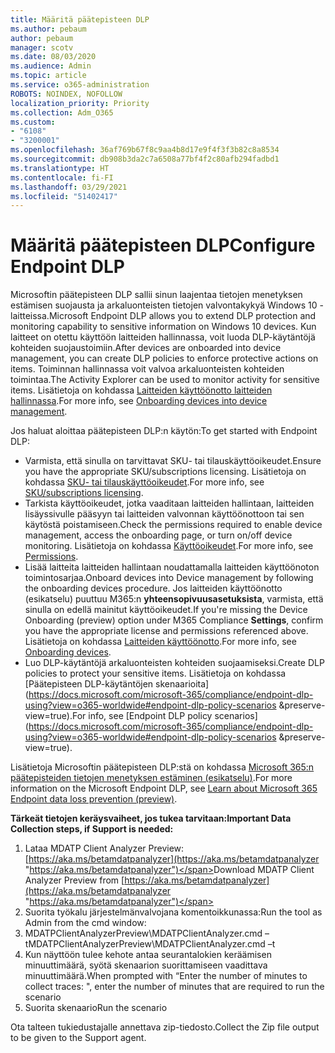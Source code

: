 ```yaml
---
title: Määritä päätepisteen DLP
ms.author: pebaum
author: pebaum
manager: scotv
ms.date: 08/03/2020
ms.audience: Admin
ms.topic: article
ms.service: o365-administration
ROBOTS: NOINDEX, NOFOLLOW
localization_priority: Priority
ms.collection: Adm_O365
ms.custom:
- "6108"
- "3200001"
ms.openlocfilehash: 36af769b67f8c9aa4b8d17e9f4f3f3b82c8a8534
ms.sourcegitcommit: db908b3da2c7a6508a77bf4f2c80afb294fadbd1
ms.translationtype: HT
ms.contentlocale: fi-FI
ms.lasthandoff: 03/29/2021
ms.locfileid: "51402417"
---
```

# <a name="configure-endpoint-dlp"></a><span data-ttu-id="3bf73-102">Määritä päätepisteen DLP</span><span class="sxs-lookup"><span data-stu-id="3bf73-102">Configure Endpoint DLP</span></span>

<span data-ttu-id="3bf73-103">Microsoftin päätepisteen DLP sallii sinun laajentaa tietojen menetyksen estämisen suojausta ja arkaluonteisten tietojen valvontakykyä Windows 10 -laitteissa.</span><span class="sxs-lookup"><span data-stu-id="3bf73-103">Microsoft Endpoint DLP allows you to extend DLP protection and monitoring capability to sensitive information on Windows 10 devices.</span></span> <span data-ttu-id="3bf73-104">Kun laitteet on otettu käyttöön laitteiden hallinnassa, voit luoda DLP-käytäntöjä kohteiden suojaustoimiin.</span><span class="sxs-lookup"><span data-stu-id="3bf73-104">After devices are onboarded into device management, you can create DLP policies to enforce protective actions on items.</span></span> <span data-ttu-id="3bf73-105">Toiminnan hallinnassa voit valvoa arkaluonteisten kohteiden toimintaa.</span><span class="sxs-lookup"><span data-stu-id="3bf73-105">The Activity Explorer can be used to monitor activity for sensitive items.</span></span> <span data-ttu-id="3bf73-106">Lisätietoja on kohdassa [Laitteiden käyttöönotto laitteiden hallinnassa](https://docs.microsoft.com/microsoft-365/compliance/endpoint-dlp-getting-started#onboarding-devices-into-device-management).</span><span class="sxs-lookup"><span data-stu-id="3bf73-106">For more info, see [Onboarding devices into device management](https://docs.microsoft.com/microsoft-365/compliance/endpoint-dlp-getting-started#onboarding-devices-into-device-management).</span></span>  

<span data-ttu-id="3bf73-107">Jos haluat aloittaa päätepisteen DLP:n käytön:</span><span class="sxs-lookup"><span data-stu-id="3bf73-107">To get started with Endpoint DLP:</span></span>

- <span data-ttu-id="3bf73-108">Varmista, että sinulla on tarvittavat SKU- tai tilauskäyttöoikeudet.</span><span class="sxs-lookup"><span data-stu-id="3bf73-108">Ensure you have the appropriate SKU/subscriptions licensing.</span></span> <span data-ttu-id="3bf73-109">Lisätietoja on kohdassa [SKU- tai tilauskäyttöoikeudet](https://docs.microsoft.com/microsoft-365/compliance/endpoint-dlp-getting-started#skusubscriptions-licensing).</span><span class="sxs-lookup"><span data-stu-id="3bf73-109">For more info, see [SKU/subscriptions licensing](https://docs.microsoft.com/microsoft-365/compliance/endpoint-dlp-getting-started#skusubscriptions-licensing).</span></span>
- <span data-ttu-id="3bf73-110">Tarkista käyttöoikeudet, jotka vaaditaan laitteiden hallintaan, laitteiden lisäyssivulle pääsyyn tai laitteiden valvonnan käyttöönottoon tai sen käytöstä poistamiseen.</span><span class="sxs-lookup"><span data-stu-id="3bf73-110">Check the permissions required to enable device management, access the onboarding page, or turn on/off device monitoring.</span></span> <span data-ttu-id="3bf73-111">Lisätietoja on kohdassa [Käyttöoikeudet](https://docs.microsoft.com/microsoft-365/compliance/endpoint-dlp-getting-started#permissions).</span><span class="sxs-lookup"><span data-stu-id="3bf73-111">For more info, see [Permissions](https://docs.microsoft.com/microsoft-365/compliance/endpoint-dlp-getting-started#permissions).</span></span>
- <span data-ttu-id="3bf73-112">Lisää laitteita laitteiden hallintaan noudattamalla laitteiden käyttöönoton toimintosarjaa.</span><span class="sxs-lookup"><span data-stu-id="3bf73-112">Onboard devices into Device management by following the onboarding devices procedure.</span></span> <span data-ttu-id="3bf73-113">Jos laitteiden käyttöönotto (esikatselu) puuttuu M365:n **yhteensopivuusasetuksista**, varmista, että sinulla on edellä mainitut käyttöoikeudet.</span><span class="sxs-lookup"><span data-stu-id="3bf73-113">If you're missing the Device Onboarding (preview) option under M365 Compliance  **Settings**, confirm you have the appropriate license and permissions referenced above.</span></span> <span data-ttu-id="3bf73-114">Lisätietoja on kohdassa [Laitteiden käyttöönotto](https://docs.microsoft.com/microsoft-365/compliance/endpoint-dlp-getting-started#onboarding-devices).</span><span class="sxs-lookup"><span data-stu-id="3bf73-114">For more info, see [Onboarding devices](https://docs.microsoft.com/microsoft-365/compliance/endpoint-dlp-getting-started#onboarding-devices).</span></span> 
- <span data-ttu-id="3bf73-115">Luo DLP-käytäntöjä arkaluonteisten kohteiden suojaamiseksi.</span><span class="sxs-lookup"><span data-stu-id="3bf73-115">Create DLP policies to protect your sensitive items.</span></span> <span data-ttu-id="3bf73-116">Lisätietoja on kohdassa [Päätepisteen DLP-käytäntöjen skenaarioita](https://docs.microsoft.com/microsoft-365/compliance/endpoint-dlp-using?view=o365-worldwide#endpoint-dlp-policy-scenarios &preserve-view=true).</span><span class="sxs-lookup"><span data-stu-id="3bf73-116">For info, see [Endpoint DLP policy scenarios](https://docs.microsoft.com/microsoft-365/compliance/endpoint-dlp-using?view=o365-worldwide#endpoint-dlp-policy-scenarios &preserve-view=true).</span></span>

<span data-ttu-id="3bf73-117">Lisätietoja Microsoftin päätepisteen DLP:stä on kohdassa [Microsoft 365:n päätepisteiden tietojen menetyksen estäminen (esikatselu)](https://docs.microsoft.com/microsoft-365/compliance/endpoint-dlp-learn-about).</span><span class="sxs-lookup"><span data-stu-id="3bf73-117">For more information on the Microsoft Endpoint DLP, see [Learn about Microsoft 365 Endpoint data loss prevention (preview)](https://docs.microsoft.com/microsoft-365/compliance/endpoint-dlp-learn-about).</span></span>

<span data-ttu-id="3bf73-118">**Tärkeät tietojen keräysvaiheet, jos tukea tarvitaan:**</span><span class="sxs-lookup"><span data-stu-id="3bf73-118">**Important Data Collection steps, if Support is needed:**</span></span>

1. <span data-ttu-id="3bf73-119">Lataa MDATP Client Analyzer Preview: [https://aka.ms/betamdatpanalyzer](https://aka.ms/betamdatpanalyzer "https://aka.ms/betamdatpanalyzer")</span><span class="sxs-lookup"><span data-stu-id="3bf73-119">Download MDATP Client Analyzer Preview from [https://aka.ms/betamdatpanalyzer](https://aka.ms/betamdatpanalyzer "https://aka.ms/betamdatpanalyzer")</span></span>
2. <span data-ttu-id="3bf73-120">Suorita työkalu järjestelmänvalvojana komentoikkunassa:</span><span class="sxs-lookup"><span data-stu-id="3bf73-120">Run the tool as Admin from the cmd window:</span></span>
3. <span data-ttu-id="3bf73-121">MDATPClientAnalyzerPreview\MDATPClientAnalyzer.cmd –t</span><span class="sxs-lookup"><span data-stu-id="3bf73-121">MDATPClientAnalyzerPreview\MDATPClientAnalyzer.cmd –t</span></span>
4. <span data-ttu-id="3bf73-122">Kun näyttöön tulee kehote antaa seurantalokien keräämisen minuuttimäärä, syötä skenaarion suorittamiseen vaadittava minuuttimäärä.</span><span class="sxs-lookup"><span data-stu-id="3bf73-122">When prompted with “Enter the number of minutes to collect traces: ", enter the number of minutes that are required to run the scenario</span></span>
5. <span data-ttu-id="3bf73-123">Suorita skenaario</span><span class="sxs-lookup"><span data-stu-id="3bf73-123">Run the scenario</span></span>

<span data-ttu-id="3bf73-124">Ota talteen tukiedustajalle annettava zip-tiedosto.</span><span class="sxs-lookup"><span data-stu-id="3bf73-124">Collect the Zip file output to be given to the Support agent.</span></span>
